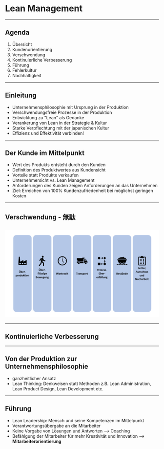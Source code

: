 # Lean Management

---

## Agenda

1. Übersicht
2. Kundenorientierung
3. Verschwendung
4. Kontinuierliche Verbesserung
5. Führung
6. Fehlerkultur
7. Nachhaltigkeit

---

## Einleitung

- Unternehmensphilosophie mit Ursprung in der Produktion
- Verschwendungsfreie Prozesse in der Produktion
- Entwicklung zu "Lean" als Gedanke
- Verankerung von Lean in der Strategie & Kultur
- Starke Verpflechtung mit der japanischen Kultur
- Effizienz und Effektivität verbinden!

---

## Der Kunde im Mittelpunkt

- Wert des Produkts entsteht durch den Kunden
- Definition des Produktwertes aus Kundensicht
- Vorteile statt Produkte verkaufen
- Unternehmersicht vs. Lean Management
- Anforderungen des Kunden zeigen Anforderungen an das Unternehmen
- Ziel: Erreichen von 100% Kundenzufriedenheit bei möglichst geringen Kosten

---

## Verschwendung - 無駄

## ![](Verschwendung1.png)

---

## Kontinuierliche Verbesserung

---

## Von der Produktion zur Unternehmensphilosophie

- ganzheitlicher Ansatz
- Lean Thinking: Denkweisen statt Methoden
  z.B. Lean Administration, Lean Product Design, Lean Development etc.

---

## Führung

- Lean Leadership: Mensch und seine Kompetenzen im Mittelpunkt
- Verantwortungsübergabe an die Mitarbeiter
- Keine Vorgabe von Lösungen und Antworten --> Coaching
- Befähigung der Mitarbeiter für mehr Kreativität und Innovation
  --> **Mitarbeiterorientierung**
